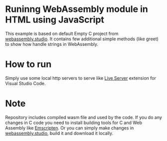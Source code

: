 # Runinng WebAssembly module in HTML using JavaScript
This example is based on default Empty C project from [webassembly.studio](https://webassembly.studio/). It contains few additional simple methods (like greet) to show how handle strings in WebAssembly.

# How to run
Simply use some local http servers to serve like [Live Server](https://marketplace.visualstudio.com/items?itemName=ritwickdey.LiveServer) extension for Visual Studio Code.

# Note
Repository includes compiled wasm file and used by the code. If you do any changes in C code you need to install building tools for C and Web Assembly like [Emscripten](https://emscripten.org/). Or you can simply make changes in [webassembly.studio](https://webassembly.studio/), build it and download it locally.